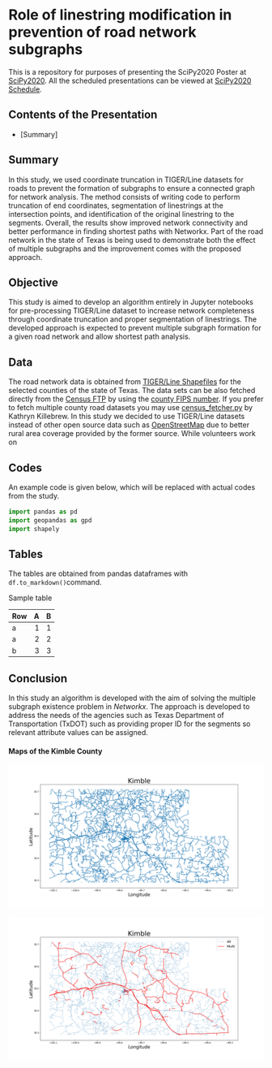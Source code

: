 # Role of linestring modification in prevention of road network subgraphs
This is a repository for purposes of presenting the SciPy2020 Poster at [SciPy2020](https://www.scipy2020.scipy.org). All the scheduled presentations can be viewed at [SciPy2020 Schedule](https://na.eventscloud.com/ehome/487022?&t=d2917a15274e1daf79d80a4253f01e7a).


## Contents of the Presentation
* [Summary]


## Summary
In this study, we used coordinate truncation in TIGER/Line datasets for roads to prevent the formation of subgraphs to ensure a connected graph for network analysis. The method consists of writing code to perform truncation of end coordinates, segmentation of linestrings at the intersection points, and identification of the original linestring to the segments. Overall, the results show improved network connectivity and better performance in finding shortest paths with Networkx. Part of the road network in the state of Texas is being used to demonstrate both the effect of multiple subgraphs and the improvement comes with the proposed approach.

## Objective
This study is aimed to develop an algorithm entirely in Jupyter notebooks for pre-processing TIGER/Line dataset to increase network completeness through coordinate truncation and proper segmentation of linestrings.  The developed approach is expected to prevent multiple subgraph formation for a given road network and allow shortest path analysis.  

## Data

The road network data is obtained from [TIGER/Line Shapefiles](https://www.census.gov/cgi-bin/geo/shapefiles/index.php?year=2019&layergroup=Roads) for the selected counties of the state of Texas. The data sets can be also fetched directly from the [Census FTP](https://www2.census.gov/geo/tiger/TIGER2019/ROADS/) by using the [county FIPS number](https://tx.postcodebase.com/state_county). If you prefer to fetch multiple county road datasets you may use [census_fetcher.py](https://gist.github.com/flibbertigibbet/8092460) by Kathryn Killebrew. In this study we decided to use TIGER/Line datasets instead of other open source data such as [OpenStreetMap](https://download.geofabrik.de/index.html) due to better rural area coverage provided by the former source. While volunteers work on 

## Codes


An example code is given below, which will be replaced with actual codes from the study.
```python
import pandas as pd
import geopandas as gpd
import shapely
```

## Tables
The tables are obtained from pandas dataframes with `df.to_markdown()`command.

Sample table

| Row  |    A |    B |
| :--- | ---: | ---: |
| a    |    1 |    1 |
| a    |    2 |    2 |
| b    |    3 |    3 |

## Conclusion

 In this study an algorithm is developed with the aim of solving the multiple subgraph existence problem in *Networkx*. The approach is developed to address the needs of the agencies such as Texas Department of Transportation (TxDOT) such as providing proper ID for the segments so relevant attribute values can be assigned.    



#### Maps of the Kimble County

![A-Kimble](img/A-Kimble.png)

![B-Kimble](img/B-Kimblemulti.png)
